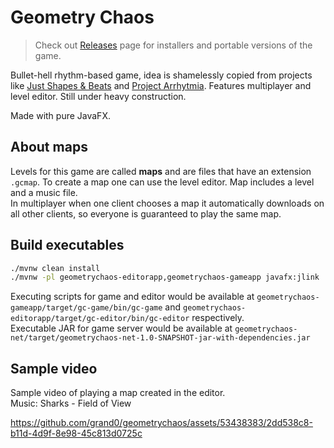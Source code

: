 # Geometry Chaos

> Check out [Releases](https://github.com/grand0/geometrychaos/releases) page for installers and portable versions of the game.

Bullet-hell rhythm-based game, idea is shamelessly copied from projects like [Just Shapes & Beats](https://store.steampowered.com/app/531510/Just_Shapes__Beats/) and [Project Arrhytmia](https://store.steampowered.com/app/440310/Project_Arrhythmia/). Features multiplayer and level editor. Still under heavy construction.

Made with pure JavaFX.

## About maps

Levels for this game are called **maps** and are files that have an extension `.gcmap`. To create a map one can use the level editor. Map includes a level and a music file.  
In multiplayer when one client chooses a map it automatically downloads on all other clients, so everyone is guaranteed to play the same map.

## Build executables

```bash
./mvnw clean install
./mvnw -pl geometrychaos-editorapp,geometrychaos-gameapp javafx:jlink
```
Executing scripts for game and editor would be available at `geometrychaos-gameapp/target/gc-game/bin/gc-game` and `geometrychaos-editorapp/target/gc-editor/bin/gc-editor` respectively.  
Executable JAR for game server would be available at `geometrychaos-net/target/geometrychaos-net-1.0-SNAPSHOT-jar-with-dependencies.jar`

## Sample video

Sample video of playing a map created in the editor.  
Music: Sharks - Field of View

https://github.com/grand0/geometrychaos/assets/53438383/2dd538c8-b11d-4d9f-8e98-45c813d0725c
